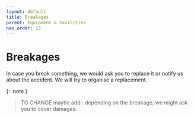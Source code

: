 ```yaml
---
layout: default
title: Breakages
parent: Equipment & Facilities
nav_order: 13
---
```


# Breakages

In case you break something, we would ask you to replace it or notify us about the accident. We will try to organise a replacement.

{: .note }
> TO CHANGE maybe add : depending on the breakage, we might ask you to cover damages.